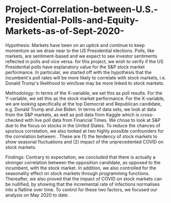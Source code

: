 # Project-Correlation-between-U.S.-Presidential-Polls-and-Equity-Markets-as-of-Sept-2020-
Hypothesis:
Markets have been on an uptick and continue to keep momentum as we draw near to the US Presidential elections. Polls, like markets, are sentiment-based and we expect to see investor sentiments reflected in polls and vice versa. 
for this project, we wish to verify if the US Presidential polls have explanatory value for the S&amp;P stock market performance. In particular, we started off with the hypothesis that the incumbent's poll rates will be more likely to correlate with stock markets, i.e. Donald Trump's likelihood to win/lose may be more linked to stock markets.

Methodology:
In terms of the X-variable, we set this as poll results. For the Y-variable, we set this as the stock market performance. For the X-variable, we are looking specifically at the top Democrat and Republican candidate, e.g. Donald Trump and Joe Biden. In terms of data sets, we look at data from the S&P markets, as well as poll data from Kaggle which is cross-checked with live poll data from Financial Times. We chose to look at S&P due to the focus on stocks in the United States. To reduce the chances of spurious correlation, we also looked at two highly possible confounders for the correlation between . These are (1) the tendency of stock markets to show seasonal fluctuations and (2) impact of the unprecedented COVID on stock markets. 

Findings:
Contrary to expectation, we concluded that there is actually a stronger correlation between the opposition candidate, as opposed to the incumbent, with the stock market. In addition, we also controlled for the seasonality effect on stock markets through programming functions. Thereafter, we also proved that the impact of COVID on stock markets can be nullified, by showing that the incremental rate of infections normalises into a flatline over time. To control for these two factors, we focused our analysis on May 2020 to date. 
